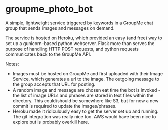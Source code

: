 # groupme_photo_bot

A simple, lightweight service triggered by keywords in a GroupMe chat group that sends images and messages on demand.

The service is hosted on Heroku, which provided an easy (and free) way to set up a gunicorn-based python webserver. Flask more than serves
the purpose of handling HTTP POST requests, and python requests communicates back to the GroupMe API.

Notes:
- Images must be hosted on GroupMe and first uploaded with their Image Service, which generates a url to the image. The outgoing message
to the group accepts that URL for posting.
- A random image and message are chosen eat time the bot is invoked - the list of image URLs and phrases are stored in text files within
the directory. This could/should be somewhere like S3, but for now a new commit is required to update the images/phrases.
- Heroku made it ridiculously easy to get the server set up and running. The git integration was really nice too. AWS would have been nice to
explore but is probably overkill here.
